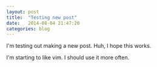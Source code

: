 ```yaml
---
layout: post
title:  "Testing new post"
date:   2014-08-04 21:47:20
categories: blog
---
```

I'm testing out making a new post.
Huh, I hope this works.

I'm starting to like vim. I should use it more often.

